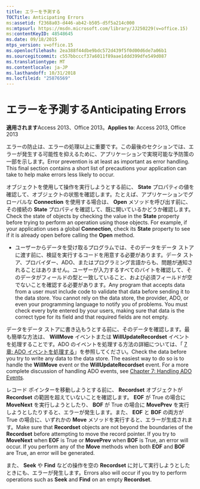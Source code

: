 ```yaml
---
title: エラーを予測する
TOCTitle: Anticipating Errors
ms:assetid: f2368a03-d446-ab42-b505-d5f5a214c000
ms:mtpsurl: https://msdn.microsoft.com/library/JJ250229(v=office.15)
ms:contentKeyID: 48548645
ms.date: 09/18/2015
mtps_version: v=office.15
ms.openlocfilehash: 2ea388f44dbe9bdc572d439f5f0d00d6de7a06b1
ms.sourcegitcommit: c557bbcccf37a6011f89aae1ddd399dfe549d087
ms.translationtype: MT
ms.contentlocale: ja-JP
ms.lasthandoff: 10/31/2018
ms.locfileid: "25876569"
---
```

# <a name="anticipating-errors"></a><span data-ttu-id="1ed74-102">エラーを予測する</span><span class="sxs-lookup"><span data-stu-id="1ed74-102">Anticipating Errors</span></span>


<span data-ttu-id="1ed74-103">**適用されます**Access 2013、Office 2013。</span><span class="sxs-lookup"><span data-stu-id="1ed74-103">**Applies to**: Access 2013, Office 2013</span></span>

<span data-ttu-id="1ed74-p101">エラーの防止は、エラーの処理以上に重要です。この最後のセクションでは、エラーが発生する可能性を抑えるために、アプリケーションで実現可能な予防策の一部を示します。</span><span class="sxs-lookup"><span data-stu-id="1ed74-p101">Error prevention is at least as important as error handling. This final section contains a short list of precautions your application can take to help make errors less likely to occur.</span></span>

<span data-ttu-id="1ed74-p102">オブジェクトを使用して操作を実行しようとする前に、 **State** プロパティの値を確認して、オブジェクトの状態を確認します。たとえば、アプリケーションでグローバルな **Connection** を使用する場合は、 **Open** メソッドを呼び出す前に、その接続の **State** プロパティを確認して、既に開いているかどうか確認します。</span><span class="sxs-lookup"><span data-stu-id="1ed74-p102">Check the state of objects by checking the value in the **State** property before trying to perform an operation using those objects. For example, if your application uses a global **Connection**, check its **State** property to see if it is already open before calling the **Open** method.</span></span>

  - <span data-ttu-id="1ed74-p103">ユーザーからデータを受け取るプログラムでは、そのデータをデータ ストアに渡す前に、検証を実行するコードを用意する必要があります。データ ストア、プロバイダー、ADO、またはプログラミング言語からも、問題が通知されることはありません。ユーザーが入力するすべてのバイトを確認して、そのデータがフィールドの型と一致していること、および必須フィールドが空でないことを確認する必要があります。</span><span class="sxs-lookup"><span data-stu-id="1ed74-p103">Any program that accepts data from a user must include code to validate that data before sending it to the data store. You cannot rely on the data store, the provider, ADO, or even your programming language to notify you of problems. You must check every byte entered by your users, making sure that data is the correct type for its field and that required fields are not empty.</span></span>

<span data-ttu-id="1ed74-p104">データをデータ ストアに書き込もうとする前に、そのデータを確認します。最も簡単な方法は、 **WillMove** イベントまたは **WillUpdateRecordset** イベントを処理することです。ADO のイベントを処理する方法の詳細については、「 [7 章: ADO イベントを処理する](chapter-7-handling-ado-events.md)」を参照してください。</span><span class="sxs-lookup"><span data-stu-id="1ed74-p104">Check the data before you try to write any data to the data store. The easiest way to do so is to handle the **WillMove** event or the **WillUpdateRecordset** event. For a more complete discussion of handling ADO events, see [Chapter 7: Handling ADO Events](chapter-7-handling-ado-events.md).</span></span>

<span data-ttu-id="1ed74-p105">レコード ポインターを移動しようとする前に、 **Recordset** オブジェクトが **Recordset** の範囲を超えていないことを確認します。 **EOF** が True の場合に **MoveNext** を実行しようとしたり、 **BOF** が True の場合に **MovePrev** を実行しようとしたりすると、エラーが発生します。また、 **EOF** と **BOF** の両方が True の場合に、いずれかの **Move** メソッドを実行すると、エラーが生成されます。</span><span class="sxs-lookup"><span data-stu-id="1ed74-p105">Make sure that **Recordset** objects are not beyond the boundaries of the **Recordset** before attempting to move the record pointer. If you try to **MoveNext** when **EOF** is True or **MovePrev** when **BOF** is True, an error will occur. If you perform any of the **Move** methods when both **EOF** and **BOF** are True, an error will be generated.</span></span>

<span data-ttu-id="1ed74-117">また、 **Seek** や **Find** などの操作を空の **Recordset** に対して実行しようとしたときにも、エラーが発生します。</span><span class="sxs-lookup"><span data-stu-id="1ed74-117">Errors also will occur if you try to perform operations such as **Seek** and **Find** on an empty **Recordset**.</span></span>

